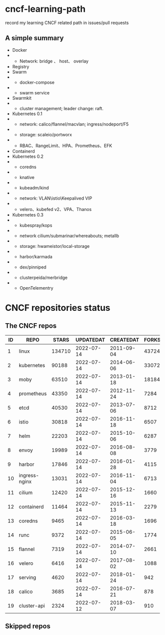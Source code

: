 # cncf-learning-path
record my learning CNCF related path in issues/pull requests

## A simple summary
- Docker
- - Network: bridge 、 host、 overlay
- Registry
- Swarm
- - docker-compose
- - swarm service
- Swarmkit
- - cluster management; leader change: raft.
- Kubernetes 0.1
- - network: calico/flannel/macvlan; ingress/nodeport/F5
- - storage: scaleio/portworx
- - RBAC、RangeLimit、HPA、Prometheus、EFK
- Containerd
- Kubernetes 0.2
- - coredns
- - knative
- - kubeadm/kind
- - network: VLAN\istio\Keepalived VIP
- - velero、kubefed v2、VPA、Thanos
- Kubernetes 0.3
- - kubespray/kops
- - network cilium/submarinar/whereabouts; metallb
- - storage: hwameistor/local-storage
- - harbor/karmada
- - dex/pinniped
- - clusterpeida/merbridge
- - OpenTelementry

# CNCF repositories status
<!--START_SECTION:github_repos-->
## The CNCF repos
| ID |     REPO      | STARS  | UPDATEDAT  | CREATEDAT  | FORKSCOUNT |
|----|---------------|--------|------------|------------|------------|
|  1 | linux         | 134710 | 2022-07-14 | 2011-09-04 |      43724 |
|  2 | kubernetes    |  90188 | 2022-07-14 | 2014-06-06 |      33072 |
|  3 | moby          |  63510 | 2022-07-14 | 2013-01-18 |      18184 |
|  4 | prometheus    |  43350 | 2022-07-14 | 2012-11-24 |       7284 |
|  5 | etcd          |  40530 | 2022-07-14 | 2013-07-06 |       8712 |
|  6 | istio         |  30818 | 2022-07-14 | 2016-11-18 |       6507 |
|  7 | helm          |  22203 | 2022-07-14 | 2015-10-06 |       6287 |
|  8 | envoy         |  19989 | 2022-07-14 | 2016-08-08 |       3779 |
|  9 | harbor        |  17846 | 2022-07-14 | 2016-01-28 |       4115 |
| 10 | ingress-nginx |  13031 | 2022-07-14 | 2016-11-04 |       6713 |
| 11 | cilium        |  12420 | 2022-07-14 | 2015-12-16 |       1660 |
| 12 | containerd    |  11464 | 2022-07-14 | 2015-11-13 |       2279 |
| 13 | coredns       |   9465 | 2022-07-14 | 2016-03-18 |       1696 |
| 14 | runc          |   9372 | 2022-07-14 | 2015-06-05 |       1774 |
| 15 | flannel       |   7319 | 2022-07-14 | 2014-07-10 |       2661 |
| 16 | velero        |   6416 | 2022-07-14 | 2017-08-02 |       1088 |
| 17 | serving       |   4620 | 2022-07-14 | 2018-01-24 |        942 |
| 18 | calico        |   3685 | 2022-07-14 | 2016-07-21 |        878 |
| 19 | cluster-api   |   2324 | 2022-07-12 | 2018-03-07 |        910 |



## Skipped repos
<!--END_SECTION:github_repos-->
